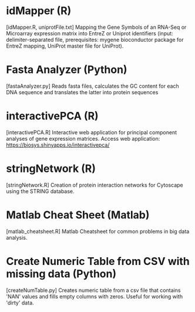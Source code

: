 # idMapper (R) 
[idMapper.R, uniprotFile.txt]
Mapping the Gene Symbols of an RNA-Seq or Microarray expression matrix into EntreZ or Uniprot identifiers
(input: delimiter-separated file, prerequisites: mygene bioconductor package for EntreZ mapping, UniProt master file for UniProt).

# Fasta Analyzer (Python) 
[fastaAnalyzer.py]
Reads fasta files, calculates the GC content for each DNA sequence and translates the latter into protein sequences

# interactivePCA (R)
[interactivePCA.R]
Interactive web application for principal component analyses of gene expression matrices. Access web application: https://biosys.shinyapps.io/interactivepca/

# stringNetwork (R)
[stringNetwork.R]
Creation of protein interaction networks for Cytoscape using the STRING database. 

# Matlab Cheat Sheet (Matlab)
[matlab_cheatsheet.R]
Matlab Cheatsheet for common problems in big data analysis. 


# Create Numeric Table from CSV with missing data (Python)
[createNumTable.py]
Creates numeric table from a csv file that contains 'NAN' values and fills empty columns with zeros. Useful for working with 'dirty' data. 
